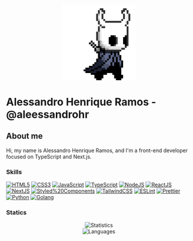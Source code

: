 <p align="center">
  <img src="https://github.com/aleessandrohr/aleessandrohr/blob/master/assets/hollor_knight.gif?raw=true" alt="Hollow Knight" width="200" />
</p>

# Alessandro Henrique Ramos - @aleessandrohr

## About me

Hi, my name is Alessandro Henrique Ramos, and I'm a front-end developer focused on TypeScript and Next.js.

### Skills

[![HTML5](https://img.shields.io/badge/HTML5-FA580C?style=for-the-badge&logo=html5&labelColor=000000)]()
[![CSS3](https://img.shields.io/badge/CSS3-173FF2?style=for-the-badge&logo=css3&labelColor=000000)]()
[![JavaScript](https://img.shields.io/badge/JavaScript-ffc742?style=for-the-badge&logo=javascript&labelColor=000000)]()
[![TypeScript](https://img.shields.io/badge/TypeScript-1C7FEA?style=for-the-badge&logo=typescript&labelColor=000000)]()
[![NodeJS](https://img.shields.io/badge/NodeJS-83CD29?style=for-the-badge&logo=node.js&labelColor=000000)]()
[![ReactJS](https://img.shields.io/badge/ReactJS-4CDAFE?style=for-the-badge&logo=react&labelColor=000000)]()
[![NextJS](https://img.shields.io/badge/NextJS-202020?style=for-the-badge&logo=next.js&labelColor=000000)]()
[![Styled%20Components](https://img.shields.io/badge/Styled%20Components-E07F88?style=for-the-badge&logo=styled%20components&labelColor=000000)]()
[![TailwindCSS](https://img.shields.io/badge/TailwindCSS-4CDAFE?style=for-the-badge&logo=tailwindcss&labelColor=000000)]()
[![ESLint](https://img.shields.io/badge/ESLint-4B32C3?style=for-the-badge&logo=eslint&labelColor=000000)]()
[![Prettier](https://img.shields.io/badge/Prettier-56B3B4?style=for-the-badge&logo=prettier&labelColor=000000)]()
[![Python](https://img.shields.io/badge/Python-04721A?style=for-the-badge&logo=python&labelColor=000000)]()
[![Golang](https://img.shields.io/badge/Golang-29BEB0?style=for-the-badge&logo=go&labelColor=000000)]()

### Statics

<p align="center">
  <img src="https://github-readme-stats.vercel.app/api?username=aleessandrohr&show_icons=true&theme=dracula" alt="Statistics" />
  <br />
  <img src="https://github-readme-stats.vercel.app/api/top-langs/?username=aleessandrohr&layout=compact&theme=dracula" alt="Languages" />
</p>
